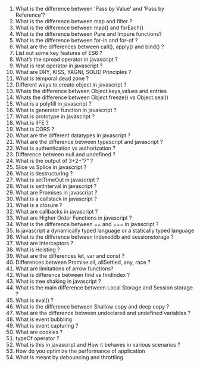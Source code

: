 1. What is the difference between 'Pass by Value' and 'Pass by Reference'?
2. What is the difference between map and filter ?
3. What is the difference between map() and forEach() 
4. What is the difference between Pure and Impure functions?
5. What is the difference between for-in and for-of ?
6. What are the differences between call(), apply() and bind() ?
7. List out some key features of ES6 ?
8. What’s the spread operator in javascript ?
9. What is rest operator in javascript ?
10. What are DRY, KISS, YAGNI, SOLID Principles ?
11. What is temporal dead zone ?
12. Different ways to create object in javascript ?
13. Whats the difference between Object.keys,values and entries
14. Whats the difference between Object.freeze() vs Object.seal()
15. What is a polyfill in javascript ?
16. What is generator function in javascript ?
17. What is prototype in javascript ?
18. What is IIFE ?
19. What is CORS ?
20. What are the different datatypes in javascript ?
21. What are the difference between typescript and javascript ?
22. What is authentication vs authorization ?
23. Difference between null and undefined ?
24. What is the output of 3+2+”7” ?
25. Slice vs Splice in javascript ?
26. What is destructuring ?
27. What is setTimeOut in javascript ?
28. What is setInterval in javascript ?
29. What are Promises in javascript ?
30. What is a callstack in javascript ?
31. What is a closure ?
32. What are callbacks in javascript ?
33. What are Higher Order Functions in javascript ?
34. What is the difference between == and === in javascript ?
35. Is javascript a dynamically typed language or a statically typed language 
36. What is the difference between Indexeddb and sessionstorage ?
37. What are Interceptors ?
38. What is Hoisting ?
39. What are the differences let, var and const ?
41. Differences between Promise.all, allSettled, any, race ?
42. What are limitations of arrow functions?
43. What is difference between find vs findIndex ?
44. What is tree shaking in javascript ?
45. What is the main difference between Local Storage and Session storage ?
46. What is eval() ?
47. What is the difference between Shallow copy and deep copy ?
48. What are the difference between undeclared and undefined variables ?
49. What is event bubbling
50. What is event capturing ?
51. What are cookies ?
52. typeOf operator ?
53. What is this in javascript and How it behaves in various scenarios ?
54. How do you optimize the performance of application
55. What is meant by debouncing and throttling
